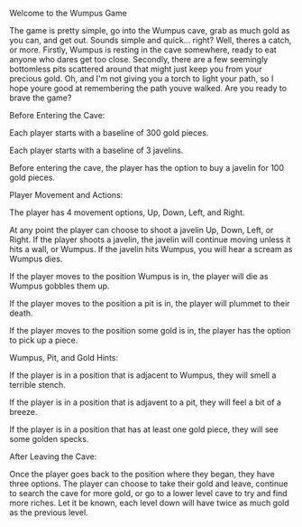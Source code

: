 Welcome to the Wumpus Game

The game is pretty simple, go into the Wumpus cave, grab as much gold as you can, and get out.
Sounds simple and quick... right?
Well, theres a catch, or more. Firstly, Wumpus is resting in the cave somewhere, ready to eat anyone
who dares get too close. Secondly, there are a few seemingly bottomless pits scattered around that
might just keep you from your precious gold. Oh, and I'm not giving you a torch to light your path,
so I hope youre good at remembering the path youve walked. Are you ready to brave the game?

Before Entering the Cave:

Each player starts with a baseline of 300 gold pieces.

Each player starts with a baseline of 3 javelins.

Before entering the cave, the player has the option to buy a javelin for 100 gold pieces.

Player Movement and Actions:

The player has 4 movement options, Up, Down, Left, and Right.

At any point the player can choose to shoot a javelin Up, Down, Left, or Right.
   If the player shoots a javelin, the javelin will continue moving unless it hits a wall, or Wumpus.
   If the javelin hits Wumpus, you will hear a scream as Wumpus dies.

If the player moves to the position Wumpus is in, the player will die as Wumpus gobbles them up.

If the player moves to the position a pit is in, the player will plummet to their death.

If the player moves to the position some gold is in, the player has the option to pick up a piece.

Wumpus, Pit, and Gold Hints:

If the player is in a position that is adjacent to Wumpus, they will smell a terrible stench.

If the player is in a position that is adjavent to a pit, they will feel a bit of a breeze.

If the player is in a position that has at least one gold piece, they will see some golden specks.

After Leaving the Cave:

Once the player goes back to the position where they began, they have three options. The player
can choose to take their gold and leave, continue to search the cave for more gold, or go to a
lower level cave to try and find more riches. Let it be known, each level down will have twice
as much gold as the previous level.
